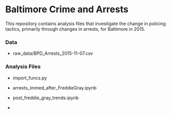 # Baltimore Crime and Arrests

This repository contains analysis files that investigate the change in policing tactics, primarily through changes in arrests, for Baltimore in 2015.	

### Data

* raw_data/BPD_Arrests_2015-11-07.csv  

### Analysis Files

* import_funcs.py  

* arrests_immed_after_FreddieGray.ipynb  

* post_freddie_gray_trends.ipynb  

* 